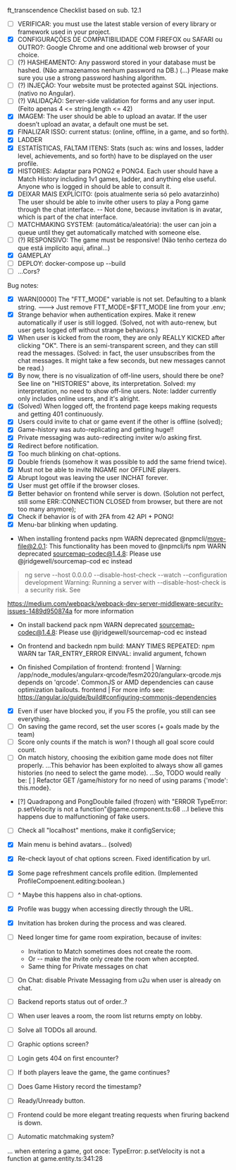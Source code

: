 ft_transcendence
Checklist based on sub. 12.1

 - [ ]	VERIFICAR: you must use the latest stable version of every library or framework used in your project.
 - [X] CONFIGURAÇÕES DE COMPATIBILIDADE COM FIREFOX ou SAFARI ou OUTRO?: Google Chrome and one additional web browser of your choice.
 - [ ] (?) HASHEAMENTO: Any password stored in your database must be hashed. (Não armazenamos nenhum password na DB.) (...) Please make sure you use a strong password hashing algorithm.
 - [ ] (?) INJEÇÃO: Your website must be protected against SQL injections. (nativo no Angular).
 - [ ] (?) VALIDAÇÃO: Server-side validation for forms and any user input. (Feito apenas 4 <= string.length <= 42)
 - [X] IMAGEM: The user should be able to upload an avatar. If the user doesn’t upload an avatar, a default one must be set.
 - [X] FINALIZAR ISSO: current status: (online, offline, in a game, and so forth).
 - [X] LADDER
 - [X] ESTATÍSTICAS, FALTAM ITENS: Stats (such as: wins and losses, ladder level, achievements, and so forth) have to be displayed on the user profile.
 - [X] HISTORIES: Adaptar para PONG2 e PONG4. Each user should have a Match History including 1v1 games, ladder, and anything else useful. Anyone who is logged in should be able to consult it.
 - [X] DEIXAR MAIS EXPLÍCITO: (pois atualmente seria só pelo avatarzinho) The user should be able to invite other users to play a Pong game through the chat interface. -- Not done, because invitation is in avatar, which is part of the chat interface.
 - [ ] MATCHMAKING SYSTEM: (automática/aleatória): the user can join a queue until they get automatically matched with someone else.
 - [ ] (?) RESPONSIVO: The game must be responsive! (Não tenho certeza do que está implícito aqui, afinal...)
 - [X] GAMEPLAY
 - [ ] DEPLOY: docker-compose up --build
 - [ ] ...Cors?

Bug notes:
 - [X] WARN[0000] The "FTT_MODE" variable is not set. Defaulting to a blank string. 
---> Just remove FTT_MODE=$FTT_MODE line from your .env;
 - [X] Strange behavior when authentication expires. Make it renew automatically if user is still logged. (Solved, not with auto-renew, but user gets logged off without strange behaviors.)
 - [X] When user is kicked from the room, they are only REALLY KICKED after clicking "OK". There is an semi-transparent screen, and they can still read the messages. (Solved: in fact, the user unsubscribes from the chat messages. It might take a few seconds, but new messages cannot be read.)
 - [X] By now, there is no visualization of off-line users, should there be one? See line on "HISTORIES" above, its interpretation. Solved: my interpretation, no need to show off-line users. Note: ladder currently only includes online users, and it's alright.
 - [X] (Solved) When logged off, the frontend page keeps making requests and getting 401 continuously.
 - [X] Users could invite to chat or game event if the other is offline (solved);
 - [X] Game-history was auto-replicating and getting huge!!
 - [X] Private messaging was auto-redirecting inviter w/o asking first.
 - [X] Redirect before notification.
 - [X] Too much blinking on chat-options.
 - [X] Double friends (somehow it was possible to add the same friend twice).
 - [X] Must not be able to invite INGAME nor OFFLINE players.
 - [X] Abrupt logout was leaving the user INCHAT forever.
 - [X] User must get offile if the browser closes.
 - [X] Better behavior on frontend while server is down. (Solution not perfect, still some ERR::CONNECTION CLOSED from browser, but there are not too many anymore);
 - [X] Check if behavior is of with 2FA from 42 API + PONG!
 - [X] Menu-bar blinking when updating.

- When installing frontend packs
npm WARN deprecated @npmcli/move-file@2.0.1: This functionality has been moved 
to @npmcli/fs
npm WARN deprecated sourcemap-codec@1.4.8: Please use @jridgewell/sourcemap-cod
ec instead

> ng serve --host 0.0.0.0 --disable-host-check --watch --configuration development
Warning: Running a server with --disable-host-check is a security risk. See 

https://medium.com/webpack/webpack-dev-server-middleware-security-issues-1489d950874a for more information
- On install backend pack
npm WARN deprecated sourcemap-codec@1.4.8: Please use @jridgewell/sourcemap-cod
ec instead

- On frontend and backedn npm build:
MANY TIMES REPEATED:
npm WARN tar TAR_ENTRY_ERROR EINVAL: invalid argument, fchown

- On finished Compilation of frontend:
frontend                    | Warning: /app/node_modules/angularx-qrcode/fesm2020/angularx-qrcode.mjs depends on 'qrcode'. CommonJS 
or AMD dependencies can cause optimization bailouts.
frontend                    | For more info see: https://angular.io/guide/build#configuring-commonjs-dependencies

 - [X] Even if user have blocked you, if you F5 the profile, you still can see everything.
 - [ ] On saving the game record, set the user scores (+ goals made by the team)
 - [ ] Score only counts if the match is won? I though all goal score could count.
 - [ ] On match history, choosing the exibition game mode does not filter properly.
    ...This behavior has been exploited to always show all games histories (no need to select the game mode).
	...So, TODO would really be: [ ] Refactor GET /game/history for no need of using params {'mode': this.mode}.
 - [?] Quadrapong and PongDouble failed (frozen) with "ERROR TypeError: p.setVelocity is not a function"@game.component.ts:68
		...I believe this happens due to malfunctioning of fake users.
 - [ ] Check all "localhost" mentions, make it configService;
 - [X] Main menu is behind avatars... (solved)
 - [X] Re-check layout of chat options screen. Fixed identification by url.
 - [X] Some page refreshment cancels profile edition. (Implemented ProfileCompoenent.editing:boolean.)
 - [ ] ^ Maybe this happens also in chat-options.
 - [X] Profile was buggy when accessing directly through the URL.
 - [X] Invitation has broken during the process and was cleared.
 - [ ] Need longer time for game room expiration, because of invites:
	- Invitation to Match sometimes does not create the room.
	- Or -- make the invite only create the room when accepted.
	- Same thing for Private messages on chat
 - [ ] On Chat: disable Private Messaging from u2u when user is already on chat.
 - [ ] Backend reports status out of order..?
 - [ ] When user leaves a room, the room list returns empty on lobby.
 - [ ] Solve all TODOs all around.
 - [ ] Graphic options screen?
 - [ ] Login gets 404 on first encounter?
 - [ ] If both players leave the game, the game continues?
 - [ ] Does Game History record the timestamp?
 - [ ] Ready/Unready button.
 - [ ] Frontend could be more elegant treating requests when firuring backend is down.
 - [ ] Automatic matchmaking system?


... when entering a game, got once:
	TypeError: p.setVelocity is not a function
			at game.entity.ts:341:28
